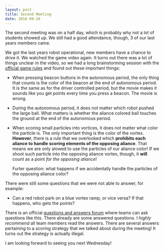 ```yaml
---
layout: post
title: Second Meeting
date: 2016-09-28
---
```


The second meeting was on a half day, which is probably why not a lot of
students showed up.  We still had a good attendance, though, 3 of our last
years members came.

We got the last years robot operational, new members have a chance to drive it.
We watched the game video again.  It turns out there was a lot of things
unclear in the video, so we had a long brainstorming session with the [official
game rules](https://firstinspiresst01.blob.core.windows.net/ftc/game-manual-part-2.pdf)
and found out these important things:

*   When pressing beacon buttons in the autonomous period, the only thing that
    counts is the color of the beacon at the end of autonomous period.  It is
    the same as for the driver controlled period, but the movie makes it sounds
    like you get points every time you press a beacon.  The movie is wrong.

*   During the autonomous period, it does not matter which robot pushed the
    large ball.  What matters is whether the aliance colored ball touches the
    ground at the end of the autonomous period.

*   When scoring small particles into vortices, it does not matter what color the
    particle is.  The only important thing is the color of the vortex. __However__,
    there is a rule that we overlooked which __prohibits each aliance to handle
    scoring elements of the opposing aliance__.  That means we are only alowed
    to use the particles of our aliance color!  If we shoot such particle into the
    opposing aliance vortex, though, it __will__ count as a point _for the
    opposing aliance_!

    Furter question: what happens if we accidentally handle the particles of the
    opposing aliance color?

There were still some questions that we were not able to answer, for example:

*   Can a red robot park on a blue vortex ramp, or vice versa?  If that
    happens, who gets the points?

There is an official [questions and answers forum](http://ftcforum.usfirst.org/forumdisplay.php?188-FIRST-Tech-Challenge-Velocity-Vortex-Game-Rules) where teams can ask questions like this.  There already are some answered questions.
I _highly recommend_ all team members read the answers.  There are several
answers pertaining to a scoring strategy that we talked about during the
meeting!  It turns out the strategy is actually illegal.

I am looking forward to seeing you next Wednesday!
